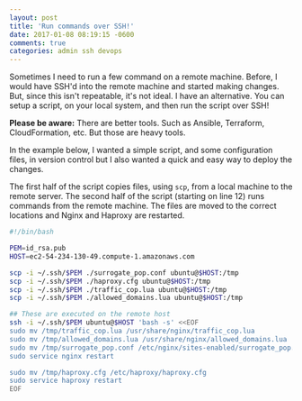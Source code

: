 ```yaml
---
layout: post
title: 'Run commands over SSH!'
date: 2017-01-08 08:19:15 -0600
comments: true
categories: admin ssh devops
---
```


Sometimes I need to run a few command on a remote machine. Before, I would have SSH'd into
the remote machine and started making changes. But, since this isn't repeatable, it's not ideal.
I have an alternative. You can setup a script, on your local system, and then run the
script over SSH!

**Please be aware:** There are better tools. Such as Ansible, Terraform, CloudFormation, etc. But
those are heavy tools.

In the example below, I wanted a simple script, and some configuration files, in version control
but I also wanted a quick and easy way to deploy the changes.

The first half of the script copies files, using `scp`, from a local machine to
the remote server. The second half of the script (starting on line 12) runs commands from the
remote machine. The files are moved to the correct locations and Nginx and Haproxy are restarted.


```bash
#!/bin/bash

PEM=id_rsa.pub
HOST=ec2-54-234-130-49.compute-1.amazonaws.com

scp -i ~/.ssh/$PEM ./surrogate_pop.conf ubuntu@$HOST:/tmp
scp -i ~/.ssh/$PEM ./haproxy.cfg ubuntu@$HOST:/tmp
scp -i ~/.ssh/$PEM ./traffic_cop.lua ubuntu@$HOST:/tmp
scp -i ~/.ssh/$PEM ./allowed_domains.lua ubuntu@$HOST:/tmp

## These are executed on the remote host
ssh -i ~/.ssh/$PEM ubuntu@$HOST 'bash -s' <<EOF
sudo mv /tmp/traffic_cop.lua /usr/share/nginx/traffic_cop.lua
sudo mv /tmp/allowed_domains.lua /usr/share/nginx/allowed_domains.lua
sudo mv /tmp/surrogate_pop.conf /etc/nginx/sites-enabled/surrogate_pop.conf
sudo service nginx restart

sudo mv /tmp/haproxy.cfg /etc/haproxy/haproxy.cfg
sudo service haproxy restart
EOF
```
